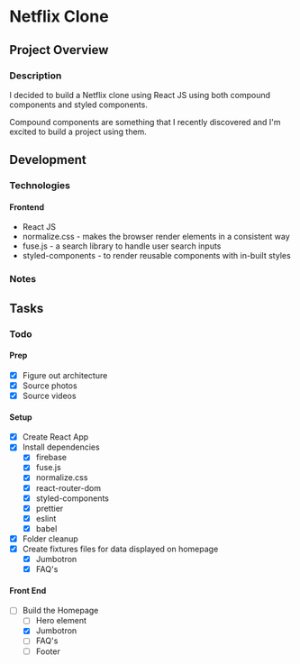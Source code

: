 # Netflix Clone

## Project Overview

### Description

I decided to build a Netflix clone using React JS using both compound components and styled components.

Compound components are something that I recently discovered and I'm excited to build a project using them.

## Development

### Technologies

#### Frontend

- React JS
- normalize.css - makes the browser render elements in a consistent way
- fuse.js - a search library to handle user search inputs
- styled-components - to render reusable components with in-built styles

### Notes

## Tasks

### Todo

#### Prep

- [x] Figure out architecture
- [x] Source photos
- [x] Source videos

#### Setup

- [x] Create React App
- [x] Install dependencies
  - [x] firebase
  - [x] fuse.js
  - [x] normalize.css
  - [x] react-router-dom
  - [x] styled-components
  - [x] prettier
  - [x] eslint
  - [x] babel
- [x] Folder cleanup
- [x] Create fixtures files for data displayed on homepage
  - [x] Jumbotron
  - [x] FAQ's

#### Front End

- [ ] Build the Homepage
  - [ ] Hero element
  - [x] Jumbotron
  - [ ] FAQ's
  - [ ] Footer
